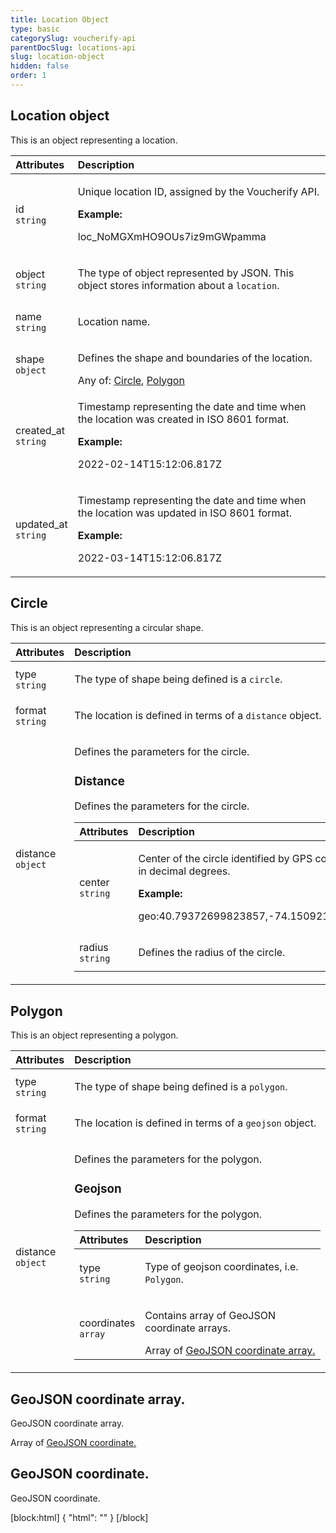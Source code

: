 ```yaml
---
title: Location Object
type: basic
categorySlug: voucherify-api
parentDocSlug: locations-api
slug: location-object
hidden: false
order: 1
---
```


## Location object
<p>This is an object representing a location.</p>


| Attributes |  Description |
|:-----|:--------|
| id</br>`string` | <p>Unique location ID, assigned by the Voucherify API.</p> **Example:** <p>loc_NoMGXmHO9OUs7iz9mGWpamma</p> |
| object</br>`string` | <p>The type of object represented by JSON. This object stores information about a <code>location</code>.</p> |
| name</br>`string` | <p>Location name.</p> |
| shape</br>`object` | <p>Defines the shape and boundaries of the location.</p> Any of: [Circle](#circle), [Polygon](#polygon) |
| created_at</br>`string` | <p>Timestamp representing the date and time when the location was created in ISO 8601 format.</p> **Example:** <p>2022-02-14T15:12:06.817Z</p> |
| updated_at</br>`string` | <p>Timestamp representing the date and time when the location was updated in ISO 8601 format.</p> **Example:** <p>2022-03-14T15:12:06.817Z</p> |

## Circle
<p>This is an object representing a circular shape.</p>


| Attributes |  Description |
|:-----|:--------|
| type</br>`string` | <p>The type of shape being defined is a <code>circle</code>.</p> |
| format</br>`string` | <p>The location is defined in terms of a <code>distance</code> object.</p> |
| distance</br>`object` | <p>Defines the parameters for the circle.</p> <h3>Distance</h3><p>Defines the parameters for the circle.</p><table><thead><tr><th style="text-align:left">Attributes</th><th style="text-align:left">Description</th></tr></thead><tbody><tr><td style="text-align:left">center</br><code>string</code></td><td style="text-align:left"><p>Center of the circle identified by GPS coordinates in decimal degrees.</p> <strong>Example:</strong> <p>geo:40.79372699823857,-74.15092132694554</p></td></tr><tr><td style="text-align:left">radius</br><code>string</code></td><td style="text-align:left"><p>Defines the radius of the circle.</p></td></tr></tbody></table> |

## Polygon
<p>This is an object representing a polygon.</p>


| Attributes |  Description |
|:-----|:--------|
| type</br>`string` | <p>The type of shape being defined is a <code>polygon</code>.</p> |
| format</br>`string` | <p>The location is defined in terms of a <code>geojson</code> object.</p> |
| distance</br>`object` | <p>Defines the parameters for the polygon.</p> <h3>Geojson</h3><p>Defines the parameters for the polygon.</p><table><thead><tr><th style="text-align:left">Attributes</th><th style="text-align:left">Description</th></tr></thead><tbody><tr><td style="text-align:left">type</br><code>string</code></td><td style="text-align:left"><p>Type of geojson coordinates, i.e. <code>Polygon</code>.</p></td></tr><tr><td style="text-align:left">coordinates</br><code>array</code></td><td style="text-align:left"><p>Contains array of GeoJSON coordinate arrays.</p> Array of <a href="#geojson-coordinate-array.">GeoJSON coordinate array.</a></td></tr></tbody></table> |

## GeoJSON coordinate array.
<p>GeoJSON coordinate array.</p>

Array of [GeoJSON coordinate.](#geojson-coordinate.)

## GeoJSON coordinate.
<p>GeoJSON coordinate.</p>

[block:html]
{
  "html": "<style>\n[title=\"Toggle library\"] { \n  display: none; }\n.LanguagePicker-divider { \n  display: none; }\n.Playground-section3VTXuaYZivJK > .APISectionHeader3LN_-QIR0m7x {\n  display: none; }\n.LanguagePicker-languages1qVVo_v6AlP9 {\n  display: none; }\n.headline-container-article-info2GaOf2jMpV0r {\n  display: none; }\n.APISectionHeader3LN_-QIR0m7x {\n  display: none; }\n.APIResponseSchemaPicker-label3XMQ9E-slNcS {\n  display: none; }\n.PlaygroundC7DInM9NFvBg {\n  display: none; }\n.Modal-Header3VPrQs3MUWWd {\n  display: none; }\n.rm-ReferenceMain .rm-Article {\n  max-width: 2000px; }\n</style>"
}
[/block]
